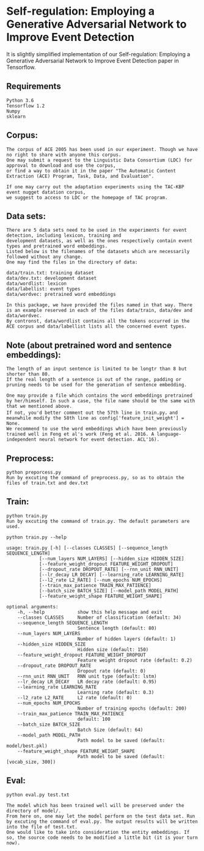 Self-regulation: Employing a Generative Adversarial Network to Improve Event Detection
=====

It is slightly simplified implementation of our Self-regulation: Employing a Generative Adversarial Network to Improve Event Detection paper in Tensorflow.

Requirements
-----
	Python 3.6
	Tensorflow 1.2
	Numpy
	sklearn



Corpus:
----
	The corpus of ACE 2005 has been used in our experiment. Though we have no right to share with anyone this corpus.
	One may submit a request to the Linguistic Data Consortium (LDC) for approval to download and use the corpus, 
	or find a way to obtain it in the paper "The Automatic Content Extraction (ACE) Program, Task, Data, and Evaluation".
	
	If one may carry out the adaptation experiments using the TAC-KBP event nugget datation corpus,
	we suggest to access to LDC or the homepage of TAC program.
	

Data sets:
----
	There are 5 data sets need to be used in the experiments for event detection, including lexicon, training and 
	development datasets, as well as the ones respectively contain event types and pretrained word embeddings.
	Listed below is the filenames of the datasets which are necessarily followed without any change.
	One may find the files in the directory of data:
	 
	data/train.txt: training dataset
	data/dev.txt: development dataset
	data/wordlist: lexicon
	data/labellist: event types
	data/wordvec: pretrained word embeddings
	
	In this package, we have provided the files named in that way. There is an example reserved in each of the files data/train, data/dev and data/wordvec.
	By contronst, data/wordlist contains all the tokens occurred in the ACE corpus and data/labellist lists all the concerned event types.
	

Note (about pretrained word and sentence embeddings):
----
	The length of an input sentence is limited to be longtr than 8 but shorter than 80.
	If the real length of a sentence is out of the range, padding or pruning needs to be used for the generation of sentence embedding.
	
	One may provide a file which contains the word embeddings pretrained by her/himself. In such a case, the file name should be the same with that we mentioned above.
	If not, you'd better comment out the 57th line in train.py，and meanwhile modify the 58th line as config['feature_init_weight'] = None.
	We recommend to use the word embeddings which have been previously trained well in Feng et al's work (Feng et al. 2016. A language-independent neural network for event detection. ACL'16).


Preprocess:
----
	python preporcess.py
	Run by excuting the command of preprocess.py, so as to obtain the files of train.txt and dev.txt
	

Train:
----
	python train.py
	Run by excuting the command of train.py. The default parameters are used.
	
	python train.py --help
	
	usage: train.py [-h] [--classes CLASSES] [--sequence_length SEQUENCE_LENGTH]
                [--num_layers NUM_LAYERS] [--hidden_size HIDDEN_SIZE]
                [--feature_weight_dropout FEATURE_WEIGHT_DROPOUT]
                [--dropout_rate DROPOUT_RATE] [--rnn_unit RNN_UNIT]
                [--lr_decay LR_DECAY] [--learning_rate LEARNING_RATE]
                [--l2_rate L2_RATE] [--num_epochs NUM_EPOCHS]
                [--train_max_patience TRAIN_MAX_PATIENCE]
                [--batch_size BATCH_SIZE] [--model_path MODEL_PATH]
                [--feature_weight_shape FEATURE_WEIGHT_SHAPE]

	optional arguments:
	  	-h, --help            show this help message and exit
	  	--classes CLASSES     Number of classification (default: 34)
	  	--sequence_length SEQUENCE_LENGTH
	                          Sentence length (default: 80)
	  	--num_layers NUM_LAYERS
	                          Number of hidden layers (default: 1)
	  	--hidden_size HIDDEN_SIZE
	                          Hidden size (default: 150)
	  	--feature_weight_dropout FEATURE_WEIGHT_DROPOUT
	                          Feature weight dropout rate (default: 0.2)
	  	--dropout_rate DROPOUT_RATE
	                          Dropout rate (default: 0)
	  	--rnn_unit RNN_UNIT   RNN unit type (default: lstm)
	  	--lr_decay LR_DECAY   LR decay rate (default: 0.95)
	  	--learning_rate LEARNING_RATE
	                          Learning rate (default: 0.3)
	  	--l2_rate L2_RATE     L2 rate (default: 0)
	  	--num_epochs NUM_EPOCHS
	                          Number of training epochs (default: 200)
	  	--train_max_patience TRAIN_MAX_PATIENCE
	                          default: 100
	  	--batch_size BATCH_SIZE
	                          Batch Size (default: 64)
	  	--model_path MODEL_PATH
	                          Path model to be saved (default: model/best.pkl)
	  	--feature_weight_shape FEATURE_WEIGHT_SHAPE
	                          Path model to be saved (default: [vocab_size, 300])

Eval:
----
	python eval.py test.txt

	The model which has been trained well will be preserved under the directory of model/.
	From here on, one may let the model perform on the test data set. Run by excuting the command of eval.py. The output results will be written into the file of test.txt.
	One would like to take into consideration the entity embeddings. If so, the source code needs to be modified a little bit (it is your turn now).



